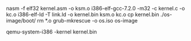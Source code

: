 nasm -f elf32 kernel.asm -o ksm.o
i386-elf-gcc-7.2.0 -m32 -c kernel.c -o kc.o
i386-elf-ld -T link.ld -o kernel.bin ksm.o kc.o
cp kernel.bin ./os-image/boot/
rm *.o
grub-mkrescue -o os.iso os-image

qemu-system-i386 -kernel kernel.bin
